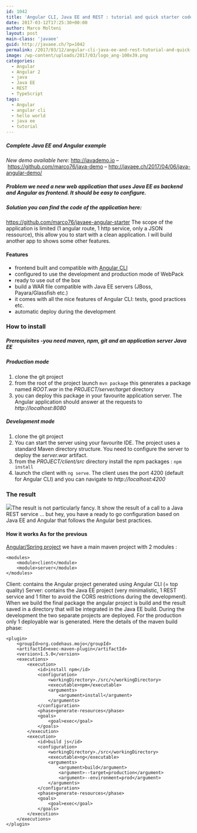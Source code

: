 ```yaml
---
id: 1042
title: 'Angular CLI, Java EE and REST : tutorial and quick starter code for Hello World'
date: 2017-03-12T17:25:30+00:00
author: Marco Molteni
layout: post
main-class: 'javaee'
guid: http://javaee.ch/?p=1042
permalink: /2017/03/12/angular-cli-java-ee-and-rest-tutorial-and-quick-starter-code-for-hello-world/
image: /wp-content/uploads/2017/03/logo_ang-100x39.png
categories:
  - Angular
  - Angular 2
  - java
  - Java EE
  - REST
  - TypeScript
tags:
  - Angular
  - angular cli
  - hello world
  - java ee
  - tutorial
---
```

##### Complete Java EE and Angular example

_New demo available here_: <http://javademo.io> &#8211; <https://github.com/marco76/java-demo> &#8211; <http://javaee.ch/2017/04/06/java-angular-demo/>

##### Problem we need a new web application that uses Java EE as backend and Angular as frontend. It should be easy to configure.

##### Solution you can find the code of the application here:

<https://github.com/marco76/javaee-angular-starter> The scope of the application is limited (1 angular route, 1 http service, only a JSON ressource), this allow you to start with a clean application. I will build another app to shows some other features.

#### Features

  * frontend built and compatible with [Angular CLI](https://cli.angular.io)
  * configured to use the development and production mode of WebPack
  * ready to use out of the box
  * build a WAR file compatible with Java EE servers (JBoss, Payara/Glassfish etc.)
  * it comes with all the nice features of Angular CLI: tests, good practices etc.
  * automatic deploy during the development

### How to install

##### Prerequisites -you need maven, npm, git and an application server Java EE

##### Production mode

  1. clone the git project
  2. from the root of the project launch `mvn package` this generates a package named _ROOT.war_ in the _PROJECT/server/target_ directory
  3. you can deploy this package in your favourite application server. The Angular application should answer at the requests to _http://localhost:8080_

##### Development mode

  1. clone the git project
  2. You can start the server using your favourite IDE. The project uses a standard Maven directory structure. You need to configure the server to deploy the _server.war_ artifact.
  3. from the _PROJECT/client/src_ directory install the npm packages : `npm install`
  4. launch the client with `ng serve`. The client uses the port 4200 (default for Angular CLI) and you can navigate to _http://localhost:4200_

### The result

 <img class="alignnone size-full wp-image-1041" src="{{site.baseurl}}/assets/img/uploads/2017/03/payara_easy.png?resize=700%2C281" data-recalc-dims="1" />The result is not particularly fancy. It show the result of a call to a Java REST service &#8230; but hey, you have a ready to go configuration based on Java EE and Angular that follows the Angular best practices.

#### How it works As for the previous

[Angular/Spring project](http://javaee.ch/2016/02/23/spring-boot-angularjs-2-typescript-hello-world-tutorial/) we have a main maven project with 2 modules :

    <modules>
        <module>client</module>
        <module>server</module>
    </modules>
    

Client: contains the Angular project generated using Angular CLI (= top quality) Server: contains the Java EE project (very minimalistic, 1 REST service and 1 filter to avoid the CORS restrictions during the development). When we build the final package the angular project is build and the result saved in a directory that will be integrated in the Java EE build. During the development the two separate projects are deployed. For the production only 1 deployable war is generated. Here the details of the maven build phase:

    <plugin>
        <groupId>org.codehaus.mojo</groupId>
        <artifactId>exec-maven-plugin</artifactId>
        <version>1.5.0</version>
        <executions>
            <execution>
                <id>install npm</id>
                <configuration>
                    <workingDirectory>./src/</workingDirectory>
                    <executable>npm</executable>
                    <arguments>
                        <argument>install</argument>
                    </arguments>
                </configuration>
                <phase>generate-resources</phase>
                <goals>
                    <goal>exec</goal>
                </goals>
            </execution>
            <execution>
                <id>build js</id>
                <configuration>
                    <workingDirectory>./src</workingDirectory>
                    <executable>ng</executable>
                    <arguments>
                        <argument>build</argument>
                        <argument>--target=production</argument>
                        <argument>--environment=prod</argument>
                    </arguments>
                </configuration>
                <phase>generate-resources</phase>
                <goals>
                    <goal>exec</goal>
                </goals>
            </execution>
        </executions>
    </plugin>